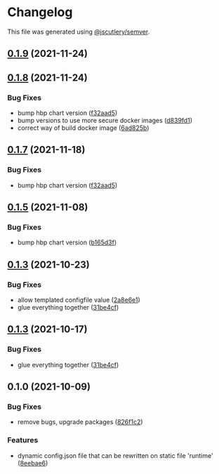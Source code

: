 # Changelog

This file was generated using [@jscutlery/semver](https://github.com/jscutlery/semver).

## [0.1.9](https://github.com/platyplus/platydev/compare/charts-platyplus@0.1.8...charts-platyplus@0.1.9) (2021-11-24)



## [0.1.8](https://github.com/platyplus/platydev/compare/charts-platyplus@0.1.6...charts-platyplus@0.1.7) (2021-11-24)

### Bug Fixes

- bump hbp chart version ([f32aad5](https://github.com/platyplus/platydev/commit/f32aad511781168bdefb1dca11119fc7bd10e2db))
- bump versions to use more secure docker images ([d839fd1](https://github.com/platyplus/platydev/commit/d839fd132a5be40d137a36ff661b65d054270b1c))
- correct way of build docker image ([6ad825b](https://github.com/platyplus/platydev/commit/6ad825b1ff27e2d5df3aa2dfb24cf1925167e031))

## [0.1.7](https://github.com/platyplus/platydev/compare/charts-platyplus@0.1.6...charts-platyplus@0.1.7) (2021-11-18)

### Bug Fixes

- bump hbp chart version ([f32aad5](https://github.com/platyplus/platydev/commit/f32aad511781168bdefb1dca11119fc7bd10e2db))

## [0.1.5](https://github.com/platyplus/platydev/compare/charts-platyplus@0.1.4...charts-platyplus@0.1.5) (2021-11-08)

### Bug Fixes

- bump hbp chart version ([b165d3f](https://github.com/platyplus/platydev/commit/b165d3fd607eac6ad6bcfceb56194f70b0f9dce0))

## [0.1.3](https://github.com/platyplus/platydev/compare/charts-platyplus@0.1.2...charts-platyplus@0.1.3) (2021-10-23)

### Bug Fixes

- allow templated configfile value ([2a8e6e1](https://github.com/platyplus/platydev/commit/2a8e6e17f5997f26b4362ca65bba7a2f4951cb01))
- glue everything together ([31be4cf](https://github.com/platyplus/platydev/commit/31be4cf80430bb1c424e12f7bf0461ec061f71a2))

## [0.1.3](https://github.com/platyplus/platydev/compare/charts-platyplus@0.1.2...charts-platyplus@0.1.3) (2021-10-17)

### Bug Fixes

- glue everything together ([31be4cf](https://github.com/platyplus/platydev/commit/31be4cf80430bb1c424e12f7bf0461ec061f71a2))

## 0.1.0 (2021-10-09)

### Bug Fixes

- remove bugs, upgrade packages ([826f1c2](https://github.com/platyplus/platyplus/commit/826f1c2c2147ed1b436e9f58b36d1fc4346d7f91))

### Features

- dynamic config.json file that can be rewritten on static file 'runtime' ([8eebae6](https://github.com/platyplus/platyplus/commit/8eebae64d4039e6a05503abb58b03c11dfaaf9b6))
